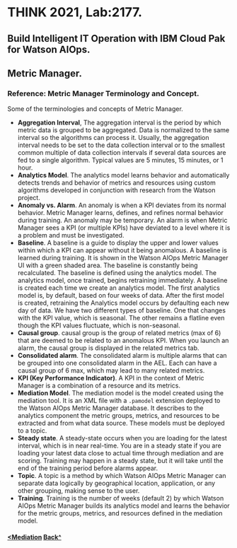 # THINK 2021, Lab:2177.
## Build Intelligent IT Operation with IBM Cloud Pak for Watson AIOps.
## Metric Manager.
### Reference: Metric Manager Terminology and Concept.

Some of the terminologies and concepts of Metric Manager.

- __Aggregation Interval__, The aggregation interval is the period by which metric data is grouped to be aggregated. Data is normalized to the same interval so the algorithms can process it. Usually, the aggregation interval needs to be set to the data collection interval or to the smallest common multiple of data collection intervals if several data sources are fed to a single algorithm. Typical values are 5 minutes, 15 minutes, or 1 hour.
- __Analytics Model__. The analytics model learns behavior and automatically detects trends and behavior of metrics and resources using custom algorithms developed in conjunction with research from the Watson project.
- __Anomaly vs. Alarm__. An anomaly is when a KPI deviates from its normal behavior. Metric Manager learns, defines, and refines normal behavior during training. An anomaly may be temporary. An alarm is when Metric Manager sees a KPI (or multiple KPIs) have deviated to a level where it is a problem and must be investigated.
- __Baseline__. A baseline is a guide to display the upper and lower values within which a KPI can appear without it being anomalous. A baseline is learned during training. It is shown in the Watson AIOps Metric Manager UI with a green shaded area.  The baseline is constantly being recalculated. The baseline is defined using the analytics model. The analytics model, once trained, begins retraining immediately. A baseline is created each time we create an analytics model. The first analytics model is, by default, based on four weeks of data. After the first model is created, retraining the Analytics model occurs by defaulting each new day of data.
We have two different types of baseline. One that changes with the KPI value, which is seasonal. The other remains a flatline even though the KPI values fluctuate, which is non-seasonal.
- __Causal group__. causal group is the group of related metrics (max of 6) that are deemed to be related to an anomalous KPI. When you launch an alarm, the causal group is displayed in the related metrics tab.
- __Consolidated alarm__. The consolidated alarm is multiple alarms that can be grouped into one consolidated alarm in the AEL. Each can have a causal group of 6 max, which may lead to many related metrics.
- __KPI (Key Performance Indicator)__. A KPI in the context of Metric Manager is a combination of a resource and its metrics.
- __Mediation Model__. The mediation model is the model created using the mediation tool. It is an XML file with a `.pamodel` extension deployed to the Watson AIOps Metric Manager database. It describes to the analytics component the metric groups, metrics, and resources to be extracted and from what data source. These models must be deployed to a topic.
- __Steady state__. A steady-state occurs when you are loading for the latest interval, which is in near real-time. You are in a steady state if you are loading your latest data close to actual time through mediation and are scoring. Training may happen in a steady state, but it will take until the end of the training period before alarms appear.
- __Topic__. A topic is a method by which Watson AIOps Metric Manager can separate data logically by geographical location, application, or any other grouping, making sense to the user. 
- __Training__. Training is the number of weeks (default 2) by which Watson AIOps Metric Manager builds its analytics model and learns the behavior for the metric groups, metrics, and resources defined in the mediation model.

#### [<Mediation](../mediation/)                                         [Back^](../)
